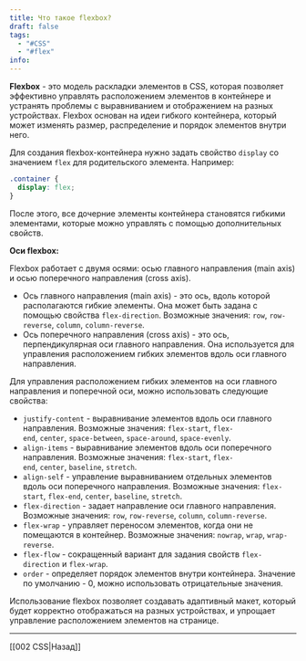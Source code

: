 ```yaml
---
title: Что такое flexbox?
draft: false
tags:
  - "#CSS"
  - "#flex"
info:
---
```

**Flexbox** - это модель раскладки элементов в CSS, которая позволяет эффективно управлять расположением элементов в контейнере и устранять проблемы с выравниванием и отображением на разных устройствах. Flexbox основан на идеи гибкого контейнера, который может изменять размер, распределение и порядок элементов внутри него.

Для создания flexbox-контейнера нужно задать свойство `display` со значением `flex` для родительского элемента. Например:

```css
.container {
  display: flex;
}
```

После этого, все дочерние элементы контейнера становятся гибкими элементами, которые можно управлять с помощью дополнительных свойств.

**Оси flexbox:**

Flexbox работает с двумя осями: осью главного направления (main axis) и осью поперечного направления (cross axis).

- Ось главного направления (main axis) - это ось, вдоль которой располагаются гибкие элементы. Она может быть задана с помощью свойства `flex-direction`. Возможные значения: `row`, `row-reverse`, `column`, `column-reverse`.
- Ось поперечного направления (cross axis) - это ось, перпендикулярная оси главного направления. Она используется для управления расположением гибких элементов вдоль оси главного направления.

Для управления расположением гибких элементов на оси главного направления и поперечной оси, можно использовать следующие свойства:

- `justify-content` - выравнивание элементов вдоль оси главного направления. Возможные значения: `flex-start`, `flex-end`, `center`, `space-between`, `space-around`, `space-evenly`.
- `align-items` - выравнивание элементов вдоль оси поперечного направления. Возможные значения: `flex-start`, `flex-end`, `center`, `baseline`, `stretch`.
- `align-self` - управление выравниванием отдельных элементов вдоль оси поперечного направления. Возможные значения: `flex-start`, `flex-end`, `center`, `baseline`, `stretch`.
- `flex-direction` - задает направление оси главного направления. Возможные значения: `row`, `row-reverse`, `column`, `column-reverse`.
- `flex-wrap` - управляет переносом элементов, когда они не помещаются в контейнер. Возможные значения: `nowrap`, `wrap`, `wrap-reverse`.
- `flex-flow` - сокращенный вариант для задания свойств `flex-direction` и `flex-wrap`.
- `order` - определяет порядок элементов внутри контейнера. Значение по умолчанию - 0, можно использовать отрицательные значения.

Использование flexbox позволяет создавать адаптивный макет, который будет корректно отображаться на разных устройствах, и упрощает управление расположением элементов на странице.

---

[[002 CSS|Назад]]